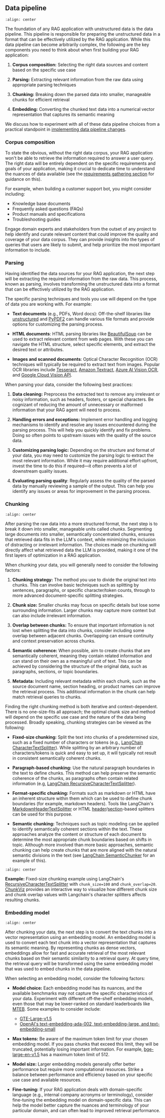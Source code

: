 ## Data pipeline

```{image} ../images/3-deep-dive/1_img.png
:align: center
```

The foundation of any RAG application with unstructured data is the data pipeline. This pipeline is responsible for preparing the unstructured data in a format that can be effectively utilized by the RAG application. While this data pipeline can become arbitrarily complex, the following are the key components you need to think about when first building your RAG application:

1. **Corpus composition:** Selecting the right data sources and content based on the specific use case

2. **Parsing:** Extracting relevant information from the raw data using appropriate parsing techniques

3. **Chunking:** Breaking down the parsed data into smaller, manageable chunks for efficient retrieval

4. **Embedding:** Converting the chunked text data into a numerical vector representation that captures its semantic meaning

We discuss how to experiment with all of these data pipeline choices from a practical standpoint in [implementing data pipeline changes](/nbs/5-hands-on-improve-quality-step-2.md#data-pipeline-changes).

### Corpus composition

To state the obvious, without the right data corpus, your RAG application won't be able to retrieve the information required to answer a user query. The right data will be entirely dependent on the specific requirements and goals of your application, making it crucial to dedicate time to understand the nuances of data available (see the [requirements gathering section](/nbs/5-hands-on-requirements) for guidance on this).

For example, when building a customer support bot, you might consider including:

- Knowledge base documents
- Frequently asked questions (FAQs)
- Product manuals and specifications
- Troubleshooting guides

Engage domain experts and stakeholders from the outset of any project to help identify and curate relevant content that could improve the quality and coverage of your data corpus. They can provide insights into the types of queries that users are likely to submit, and help prioritize the most important information to include.

### Parsing

Having identified the data sources for your RAG application, the next step will be extracting the required information from the raw data. This process, known as parsing, involves transforming the unstructured data into a format that can be effectively utilized by the RAG application.

The specific parsing techniques and tools you use will depend on the type of data you are working with. For example:

- **Text documents** (e.g., PDFs, Word docs): Off-the-shelf libraries like [unstructured](https://github.com/Unstructured-IO/unstructured) and [PyPDF2](https://pypdf2.readthedocs.io/en/3.x/) can handle various file formats and provide options for customizing the parsing process.

- **HTML documents**: HTML parsing libraries like [BeautifulSoup](https://beautiful-soup-4.readthedocs.io/en/latest/) can be used to extract relevant content from web pages. With these you can navigate the HTML structure, select specific elements, and extract the desired text or attributes.

- **Images and scanned documents**: Optical Character Recognition (OCR) techniques will typically be required to extract text from images. Popular OCR libraries include [Tesseract](https://github.com/tesseract-ocr/tesseract), [Amazon Textract](https://aws.amazon.com/textract/ocr/), [Azure AI Vision OCR](https://azure.microsoft.com/en-us/products/ai-services/ai-vision/), and [Google Cloud Vision API](https://cloud.google.com/vision).

When parsing your data, consider the following best practices:

1. **Data cleaning:** Preprocess the extracted text to remove any irrelevant or noisy information, such as headers, footers, or special characters. Be cognizant of reducing the amount of unnecessary or malformed information that your RAG agent will need to process.

2. **Handling errors and exceptions:** Implement error handling and logging mechanisms to identify and resolve any issues encountered during the parsing process. This will help you quickly identify and fix problems. Doing so often points to upstream issues with the quality of the source data.

3. **Customizing parsing logic:** Depending on the structure and format of your data, you may need to customize the parsing logic to extract the most relevant information. While it may require additional effort upfront, invest the time to do this if required—it often prevents a lot of downstream quality issues.

4. **Evaluating parsing quality**: Regularly assess the quality of the parsed data by manually reviewing a sample of the output. This can help you identify any issues or areas for improvement in the parsing process.

### Chunking

```{image} ../images/3-deep-dive/2_img.png
:align: center
```

After parsing the raw data into a more structured format, the next step is to break it down into smaller, manageable units called *chunks*. Segmenting large documents into smaller, semantically concentrated chunks, ensures that retrieved data fits in the LLM's context, while minimizing the inclusion of distracting or irrelevant information. The choices made on chunking will directly affect what retrieved data the LLM is provided, making it one of the first layers of optimization in a RAG application.

When chunking your data, you will generally need to consider the following factors:

1. **Chunking strategy:** The method you use to divide the original text into chunks. This can involve basic techniques such as splitting by sentences, paragraphs, or specific character/token counts, through to more advanced document-specific splitting strategies.

2. **Chunk size:** Smaller chunks may focus on specific details but lose some surrounding information. Larger chunks may capture more context but can also include irrelevant information.

3. **Overlap between chunks:** To ensure that important information is not lost when splitting the data into chunks, consider including some overlap between adjacent chunks. Overlapping can ensure continuity and context preservation across chunks.

4. **Semantic coherence:** When possible, aim to create chunks that are semantically coherent, meaning they contain related information and can stand on their own as a meaningful unit of text. This can be achieved by considering the structure of the original data, such as paragraphs, sections, or topic boundaries.

5. **Metadata:** Including relevant metadata within each chunk, such as the source document name, section heading, or product names can improve the retrieval process. This additional information in the chunk can help match retrieval queries to chunks.

Finding the right chunking method is both iterative and context-dependent. There is no one-size-fits all approach; the optimal chunk size and method will depend on the specific use case and the nature of the data being processed. Broadly speaking, chunking strategies can be viewed as the following:

- **Fixed-size chunking:** Split the text into chunks of a predetermined size, such as a fixed number of characters or tokens (e.g., [LangChain CharacterTextSplitter](https://python.langchain.com/v0.2/docs/how_to/character_text_splitter/)). While splitting by an arbitrary number of characters/tokens is quick and easy to set up, it will typically not result in consistent semantically coherent chunks.

- **Paragraph-based chunking:** Use the natural paragraph boundaries in the text to define chunks. This method can help preserve the semantic coherence of the chunks, as paragraphs often contain related information (e.g, [LangChain RecursiveCharacterTextSplitter](https://python.langchain.com/v0.2/docs/how_to/recursive_text_splitter/)).

- **Format-specific chunking:** Formats such as markdown or HTML have an inherent structure within them which can be used to define chunk boundaries (for example, markdown headers). Tools like LangChain's [MarkdownHeaderTextSplitter](https://python.langchain.com/v0.2/docs/how_to/markdown_header_metadata_splitter/#how-to-return-markdown-lines-as-separate-documents) or HTML [header](https://python.langchain.com/v0.2/docs/how_to/HTML_header_metadata_splitter/)/[section](https://python.langchain.com/v0.2/docs/how_to/HTML_section_aware_splitter/)-based splitters can be used for this purpose.

- **Semantic chunking:** Techniques such as topic modeling can be applied to identify semantically coherent sections within the text. These approaches analyze the content or structure of each document to determine the most appropriate chunk boundaries based on shifts in topic. Although more involved than more basic approaches, semantic chunking can help create chunks that are more aligned with the natural semantic divisions in the text (see [LangChain SemanticChunker](https://python.langchain.com/v0.2/docs/how_to/semantic-chunker/) for an example of this).

```{image} ../images/3-deep-dive/3_img.png
:align: center
```

**Example:** Fixed-size chunking example using LangChain's [RecursiveCharacterTextSplitter](https://python.langchain.com/docs/modules/data_connection/document_transformers/text_splitters/recursive_text_splitter) with `chunk_size=100` and `chunk_overlap=20`. [ChunkViz](https://chunkviz.up.railway.app/) provides an interactive way to visualize how different chunk size and chunk overlap values with Langchain's character splitters affects resulting chunks.

### Embedding model

```{image} ../images/3-deep-dive/4_img.png
:align: center
```

After chunking your data, the next step is to convert the text chunks into a vector representation using an embedding model. An embedding model is used to convert each text chunk into a vector representation that captures its semantic meaning. By representing chunks as dense vectors, embeddings allow for fast and accurate retrieval of the most relevant chunks based on their semantic similarity to a retrieval query. At query time, the retrieval query will be transformed using the same embedding model that was used to embed chunks in the data pipeline.

When selecting an embedding model, consider the following factors:

- **Model choice:** Each embedding model has its nuances, and the available benchmarks may not capture the specific characteristics of your data. Experiment with different off-the-shelf embedding models, even those that may be lower-ranked on standard leaderboards like [MTEB](https://huggingface.co/spaces/mteb/leaderboard). Some examples to consider include:
  - [GTE-Large-v1.5](https://huggingface.co/Alibaba-NLP/gte-large-en-v1.5)
  - [OpenAI's text-embedding-ada-002, text-embedding-large, and text-embedding-small](https://platform.openai.com/docs/guides/embeddings)

- **Max tokens:** Be aware of the maximum token limit for your chosen embedding model. If you pass chunks that exceed this limit, they will be truncated, potentially losing important information. For example, [bge-large-en-v1.5](https://huggingface.co/BAAI/bge-large-en-v1.5) has a maximum token limit of 512.

- **Model size:** Larger embedding models generally offer better performance but require more computational resources. Strike a balance between performance and efficiency based on your specific use case and available resources.

- **Fine-tuning:** If your RAG application deals with domain-specific language (e.g., internal company acronyms or terminology), consider fine-tuning the embedding model on domain-specific data. This can help the model better capture the nuances and terminology of your particular domain, and can often lead to improved retrieval performance.